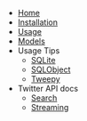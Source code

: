 - [Home](/#twitterverse)
- [Installation](installation.md)
- [Usage](usage.md)
- [Models](models.md)
- Usage Tips
    * [SQLite](usage_tips/sqlite.md)
    * [SQLObject](usage_tips/sqlobject.md)
    * [Tweepy](usage_tips/tweepy.md)
- Twitter API docs
    * [Search](twitter_api_docs/search.md)
    * [Streaming](twitter_api_docs/streaming.md)
